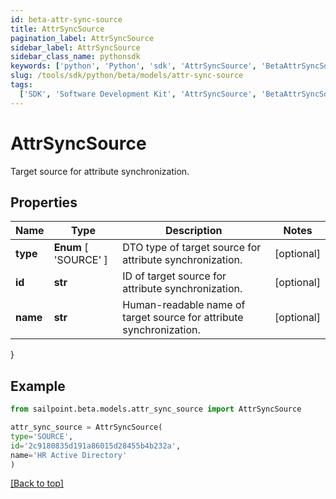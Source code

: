 ```yaml
---
id: beta-attr-sync-source
title: AttrSyncSource
pagination_label: AttrSyncSource
sidebar_label: AttrSyncSource
sidebar_class_name: pythonsdk
keywords: ['python', 'Python', 'sdk', 'AttrSyncSource', 'BetaAttrSyncSource']
slug: /tools/sdk/python/beta/models/attr-sync-source
tags:
  ['SDK', 'Software Development Kit', 'AttrSyncSource', 'BetaAttrSyncSource']
---
```


# AttrSyncSource

Target source for attribute synchronization.

## Properties

| Name | Type | Description | Notes |
| --- | --- | --- | --- |
| **type** | **Enum** [ 'SOURCE' ] | DTO type of target source for attribute synchronization. | [optional] |
| **id** | **str** | ID of target source for attribute synchronization. | [optional] |
| **name** | **str** | Human-readable name of target source for attribute synchronization. | [optional] |

}

## Example

```python
from sailpoint.beta.models.attr_sync_source import AttrSyncSource

attr_sync_source = AttrSyncSource(
type='SOURCE',
id='2c9180835d191a86015d28455b4b232a',
name='HR Active Directory'
)

```

[[Back to top]](#)
